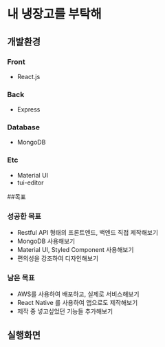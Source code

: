 # 내 냉장고를 부탁해

## 개발환경

### Front
- React.js

### Back
- Express

### Database
- MongoDB

### Etc
- Material UI
- tui-editor

##목표

### 성공한 목표
- Restful API 형태의 프론트엔드, 백엔드 직접 제작해보기
- MongoDB 사용해보기
- Material UI, Styled Component 사용해보기
- 편의성을 강조하여 디자인해보기

### 남은 목표
- AWS를 사용하여 배포하고, 실제로 서비스해보기
- React Native 를 사용하여 앱으로도 제작해보기
- 제작 중 넣고싶었던 기능들 추가해보기 

## 실행화면
